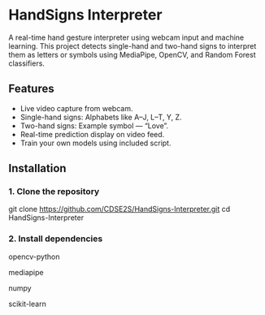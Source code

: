 # HandSigns Interpreter

A real-time hand gesture interpreter using webcam input and machine learning. This project detects single-hand and two-hand signs to interpret them as letters or symbols using MediaPipe, OpenCV, and Random Forest classifiers.

## Features

- Live video capture from webcam.
- Single-hand signs: Alphabets like A–J, L–T, Y, Z.
- Two-hand signs: Example symbol — “Love”.
- Real-time prediction display on video feed.
- Train your own models using included script.

## Installation

### 1. Clone the repository

git clone https://github.com/CDSE2S/HandSigns-Interpreter.git
cd HandSigns-Interpreter

### 2. Install dependencies

opencv-python

mediapipe

numpy

scikit-learn


